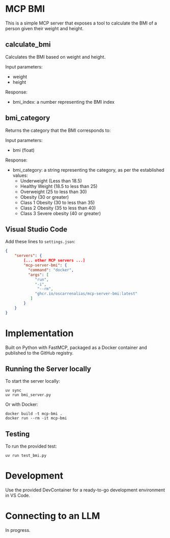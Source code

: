 # MCP BMI 

This is a simple MCP server that exposes a tool to calculate the BMI of a person given their weight and height.

## calculate_bmi
Calculates the BMI based on weight and height.

Input parameters:
- weight
- height

Response:
- bmi_index: a number representing the BMI index

## bmi_category
Returns the category that the BMI corresponds to:

Input parameters:
- bmi (float)

Response:
- bmi_category: a string representing the category, as per the established values:
    - Underweight (Less than 18.5)
    - Healthy Weight (18.5 to less than 25)
    - Overweight (25 to less than 30)
    - Obesity (30 or greater)
    - Class 1 Obesity (30 to less than 35)
    - Class 2 Obesity (35 to less than 40)
    - Class 3 Severe obesity (40 or greater)

## Visual Studio Code

Add these lines to ```settings.json```:

```json
{
    "servers": {
        [... other MCP servers ...]
        "mcp-server-bmi": {
          "command": "docker",
          "args": [
             "run",
             "-i",
              "--rm",
             "ghcr.io/oscarrenalias/mcp-server-bmi:latest"
           ]
        }
    }
}
```

# Implementation

Built on Python with FastMCP, packaged as a Docker container and published to the GitHub registry.

## Running the Server locally

To start the server locally:

```
uv sync
uv run bmi_server.py
```

Or with Docker:

```
docker build -t mcp-bmi .
docker run --rm -it mcp-bmi
```

## Testing

To run the provided test:

```
uv run test_bmi.py
```

# Development

Use the provided DevContainer for a ready-to-go development environment in VS Code.

# Connecting to an LLM

In progress.
